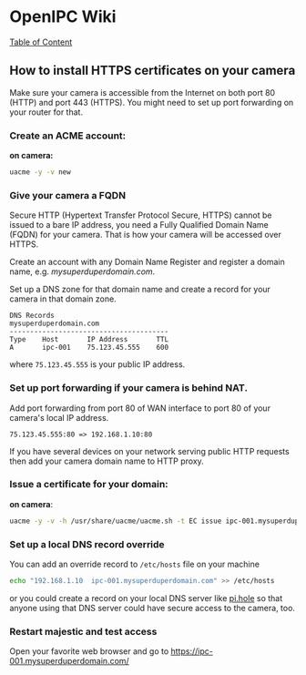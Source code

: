 # OpenIPC Wiki
[Table of Content](../README.md)

How to install HTTPS certificates on your camera
------------------------------------------------

Make sure your camera is accessible from the Internet on both port 80 (HTTP)
and port 443 (HTTPS). You might need to set up port forwarding on your router
for that.

### Create an ACME account:

__on camera:__

```bash
uacme -y -v new
```

### Give your camera a FQDN

Secure HTTP (Hypertext Transfer Protocol Secure, HTTPS) cannot be issued to a bare IP address,
you need a Fully Qualified Domain Name (FQDN) for your camera. That is how your camera will
be accessed over HTTPS.

Create an account with any Domain Name Register and register a domain name, e.g. _mysuperduperdomain.com_.

Set up a DNS zone for that domain name and create a record for your camera in that domain zone.

```console
DNS Records
mysuperduperdomain.com
---------------------------------------
Type    Host       IP Address       TTL
A       ipc-001    75.123.45.555    600
```

where `75.123.45.555` is your public IP address.

### Set up port forwarding if your camera is behind NAT.

Add port forwarding from port 80 of WAN interface to port 80 of your camera's local IP address.

```console
75.123.45.555:80 => 192.168.1.10:80
```

If you have several devices on your network serving public HTTP requests then add your
camera domain name to HTTP proxy.

### Issue a certificate for your domain:

__on camera__:

```bash
uacme -y -v -h /usr/share/uacme/uacme.sh -t EC issue ipc-001.mysuperduperdomain.com
```

### Set up a local DNS record override

You can add an override record to `/etc/hosts` file on your machine

```bash
echo "192.168.1.10  ipc-001.mysuperduperdomain.com" >> /etc/hosts
```

or you could create a record on your local DNS server like [pi.hole](https://pi-hole.net/)
so that anyone using that DNS server could have secure access to the camera, too.

### Restart majestic and test access

Open your favorite web browser and go to <https://ipc-001.mysuperduperdomain.com/>
